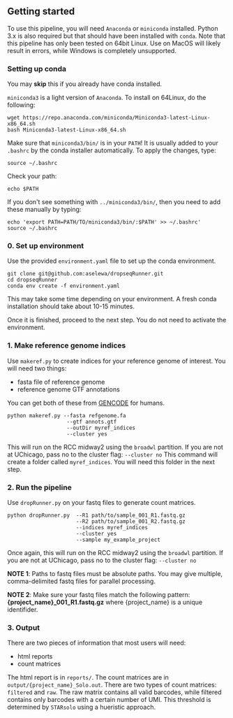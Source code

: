 ## Getting started

To use this pipeline, you will need `Anaconda` or `miniconda` installed. Python 3.x is also required but that should have been installed with `conda`. Note that this pipeline has only been tested on 64bit Linux. Use on MacOS will likely result in errors, while Windows is completely unsupported.

### Setting up conda

You may **skip** this if you already have conda installed.
 
`miniconda3` is a light version of `Anaconda`. To install on 64Linux, do the following:

```
wget https://repo.anaconda.com/miniconda/Miniconda3-latest-Linux-x86_64.sh
bash Miniconda3-latest-Linux-x86_64.sh
```

Make sure that `miniconda3/bin/` is in your `PATH`! It is usually added to your `.bashrc` by the conda installer automatically. To apply the changes, type:

```
source ~/.bashrc
```

Check your path:

```
echo $PATH
```

If you don't see something with `../miniconda3/bin/`, then you need to add these manually by typing:

```
echo 'export PATH=PATH/TO/miniconda3/bin/:$PATH' >> ~/.bashrc'
source ~/.bashrc
```

### 0. Set up environment

Use the provided `environment.yaml` file to set up the conda environment.

```
git clone git@github.com:aselewa/dropseqRunner.git
cd dropseqRunner
conda env create -f environment.yaml
```

This may take some time depending on your environment. A fresh conda installation should take about 10-15 minutes. 

Once it is finished, proceed to the next step. You do not need to activate the environment.

### 1. Make reference genome indices

Use `makeref.py` to create indices for your reference genome of interest. You will need two things:

* fasta file of reference genome
* reference genome GTF annotations

You can get both of these from [GENCODE](https://www.gencodegenes.org/human/) for humans.

```
python makeref.py --fasta refgenome.fa
                   --gtf annots.gtf
                   --outDir myref_indices
                   --cluster yes
```

This will run on the RCC midway2 using the `broadwl` partition. If you are not at UChicago, pass no to the cluster flag: `--cluster no`
This command will create a folder called `myref_indices`. You will need this folder in the next step.

### 2. Run the pipeline

Use `dropRunner.py` on your fastq files to generate count matrices.

```
python dropRunner.py  --R1 path/to/sample_001_R1.fastq.gz
                      --R2 path/to/sample_001_R2.fastq.gz
                      --indices myref_indices
                      --cluster yes
                      --sample my_example_project
```


Once again, this will run on the RCC midway2 using the `broadwl` partition. If you are not at UChicago, pass no to the cluster flag: `--cluster no`

**NOTE 1**: Paths to fastq files must be absolute paths. You may give multiple, comma-delimited fastq files for parallel processing. 

**NOTE 2**: Make sure your fastq files match the following pattern: **{project_name}_001_R1.fastq.gz** where {project_name} is a unique identifider.

### 3. Output

There are two pieces of information that most users will need:

* html reports
* count matrices

The html report is in `reports/`. The count matrices are in `output/{project_name}_Solo.out`. There are two types of count matrices: `filtered` and `raw`. The raw matrix contains all valid barcodes, while filtered contains only barcodes with a certain number of UMI. This threshold is determined by `STARsolo` using a hueristic approach.
